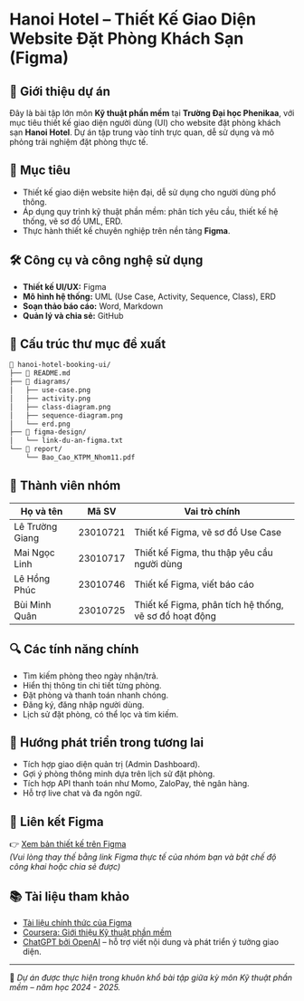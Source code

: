 # Hanoi Hotel – Thiết Kế Giao Diện Website Đặt Phòng Khách Sạn (Figma)

## 📌 Giới thiệu dự án

Đây là bài tập lớn môn **Kỹ thuật phần mềm** tại **Trường Đại học Phenikaa**, với mục tiêu thiết kế giao diện người dùng (UI) cho website đặt phòng khách sạn **Hanoi Hotel**. Dự án tập trung vào tính trực quan, dễ sử dụng và mô phỏng trải nghiệm đặt phòng thực tế.

## 🎯 Mục tiêu

- Thiết kế giao diện website hiện đại, dễ sử dụng cho người dùng phổ thông.
- Áp dụng quy trình kỹ thuật phần mềm: phân tích yêu cầu, thiết kế hệ thống, vẽ sơ đồ UML, ERD.
- Thực hành thiết kế chuyên nghiệp trên nền tảng **Figma**.

## 🛠️ Công cụ và công nghệ sử dụng

- **Thiết kế UI/UX:** Figma  
- **Mô hình hệ thống:** UML (Use Case, Activity, Sequence, Class), ERD  
- **Soạn thảo báo cáo:** Word, Markdown  
- **Quản lý và chia sẻ:** GitHub

## 📁 Cấu trúc thư mục đề xuất

```bash
📂 hanoi-hotel-booking-ui/
├── 📄 README.md
├── 📂 diagrams/
│   ├── use-case.png
│   ├── activity.png
│   ├── class-diagram.png
│   ├── sequence-diagram.png
│   └── erd.png
├── 📂 figma-design/
│   └── link-du-an-figma.txt
└── 📂 report/
    └── Bao_Cao_KTPM_Nhom11.pdf
```

## 👥 Thành viên nhóm

| Họ và tên         | Mã SV     | Vai trò chính                                         |
|-------------------|-----------|-------------------------------------------------------|
| Lê Trường Giang   | 23010721  | Thiết kế Figma, vẽ sơ đồ Use Case                     |
| Mai Ngọc Linh     | 23010717  | Thiết kế Figma, thu thập yêu cầu người dùng           |
| Lê Hồng Phúc      | 23010746  | Thiết kế Figma, viết báo cáo|
| Bùi Minh Quân     | 23010725  | Thiết kế Figma, phân tích hệ thống, vẽ sơ đồ hoạt động|

## 🔍 Các tính năng chính

- Tìm kiếm phòng theo ngày nhận/trả.
- Hiển thị thông tin chi tiết từng phòng.
- Đặt phòng và thanh toán nhanh chóng.
- Đăng ký, đăng nhập người dùng.
- Lịch sử đặt phòng, có thể lọc và tìm kiếm.

## 🔮 Hướng phát triển trong tương lai

- Tích hợp giao diện quản trị (Admin Dashboard).
- Gợi ý phòng thông minh dựa trên lịch sử đặt phòng.
- Tích hợp API thanh toán như Momo, ZaloPay, thẻ ngân hàng.
- Hỗ trợ live chat và đa ngôn ngữ.

## 📎 Liên kết Figma

👉 [Xem bản thiết kế trên Figma](https://www.figma.com/resources/)  
*(Vui lòng thay thế bằng link Figma thực tế của nhóm bạn và bật chế độ công khai hoặc chia sẻ được)*

## 📚 Tài liệu tham khảo

- [Tài liệu chính thức của Figma](https://www.figma.com/resources/)
- [Coursera: Giới thiệu Kỹ thuật phần mềm](https://www.coursera.org/learn/introduction-to-software-engineering/home/welcome)
- [ChatGPT bởi OpenAI](https://chat.openai.com) – hỗ trợ viết nội dung và phát triển ý tưởng giao diện.

---

📝 *Dự án được thực hiện trong khuôn khổ bài tập giữa kỳ môn Kỹ thuật phần mềm – năm học 2024 - 2025.*
